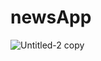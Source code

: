 # newsApp

![Untitled-2 copy](https://user-images.githubusercontent.com/85249250/168483163-069bb078-1b38-4117-a128-165c0718dc77.jpg)
